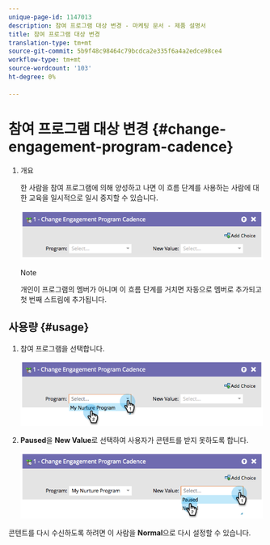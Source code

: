 ```yaml
---
unique-page-id: 1147013
description: 참여 프로그램 대상 변경 - 마케팅 문서 - 제품 설명서
title: 참여 프로그램 대상 변경
translation-type: tm+mt
source-git-commit: 5b9f48c98464c79bcdca2e335f6a4a2edce98ce4
workflow-type: tm+mt
source-wordcount: '103'
ht-degree: 0%

---
```



# 참여 프로그램 대상 변경 {#change-engagement-program-cadence}

1. 개요

   한 사람을 참여 프로그램에 의해 양성하고 나면 이 흐름 단계를 사용하는 사람에 대한 교육을 일시적으로 일시 중지할 수 있습니다.

   ![](assets/image2014-9-22-14-3a48-3a53.png)

   >[!NOTE]
   >
   >개인이 프로그램의 멤버가 아니며 이 흐름 단계를 거치면 자동으로 멤버로 추가되고 첫 번째 스트림에 추가됩니다.

## 사용량 {#usage}

1. 참여 프로그램을 선택합니다.

   ![](assets/image2014-9-22-14-3a49-3a27.png)

1. **Paused**&#x200B;을 **New Value**&#x200B;로 선택하여 사용자가 콘텐트를 받지 못하도록 합니다.

   ![](assets/image2014-9-22-14-3a49-3a31.png)

콘텐트를 다시 수신하도록 하려면 이 사람을 **Normal**&#x200B;으로 다시 설정할 수 있습니다.
